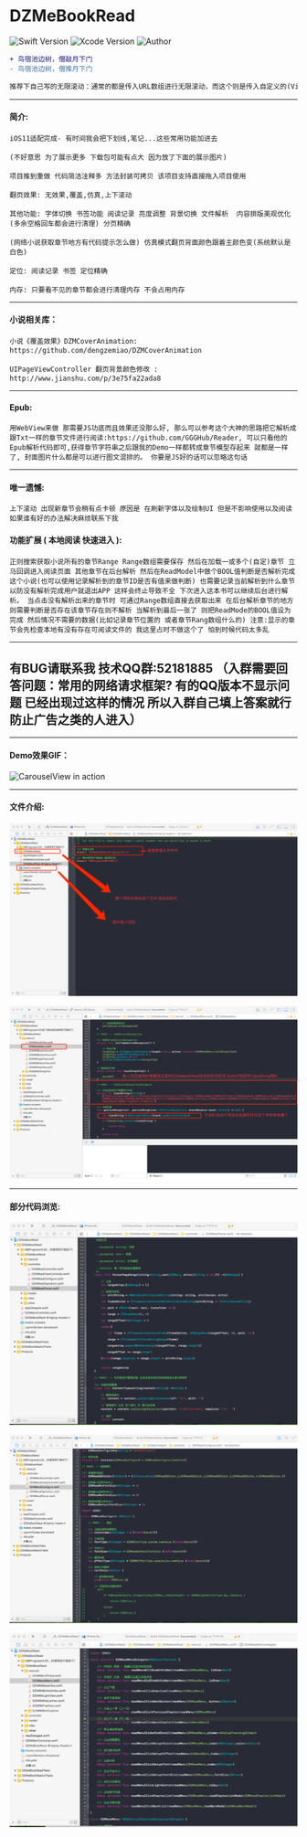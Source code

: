 # DZMeBookRead

![Swift Version](https://img.shields.io/badge/Swift-3.x-orange.svg) 
![Xcode Version](https://img.shields.io/badge/Xcode-8.2.1-orange.svg) 
![Author](https://img.shields.io/badge/Author-DZM-blue.svg)

```diff
+ 鸟宿池边树，僧敲月下门
- 鸟宿池边树，僧推月下门
```

```diff
推荐下自己写的无限滚动：通常的都是传入URL数组进行无限滚动，而这个则是传入自定义的(Views)视图数组进行无限滚动，也支持控制器无限滚动，有兴趣的可以试试：https://github.com/dengzemiao/DZMCycleScrollView
```

***
#### 简介:

    iOS11适配完成- 有时间我会把下划线,笔记...这些常用功能加进去

    (不好意思 为了展示更多 下载包可能有点大 因为放了下面的展示图片)

    项目推到重做 代码简洁注释多 方法封装可拷贝 该项目支持直接拖入项目使用

    翻页效果: 无效果,覆盖,仿真,上下滚动

    其他功能: 字体切换 书签功能 阅读记录 亮度调整 背景切换 文件解析  内容排版美观优化(多余空格回车都会进行清理) 分页精确

    (网络小说获取章节地方有代码提示怎么做) 仿真模式翻页背面颜色跟着主颜色变(系统默认是白色)

    定位: 阅读记录 书签 定位精确

    内存: 只要看不见的章节都会进行清理内存 不会占用内存
    
***
#### 小说相关库：

    小说《覆盖效果》DZMCoverAnimation: https://github.com/dengzemiao/DZMCoverAnimation

    UIPageViewController 翻页背景颜色修改 : http://www.jianshu.com/p/3e75fa22ada8

***
#### Epub:
    用WebView来做 那需要JS功底而且效果还没那么好, 那么可以参考这个大神的思路把它解析成跟Txt一样的章节文件进行阅读:https://github.com/GGGHub/Reader, 可以只看他的Epub解析代码即可,获得章节字符串之后跟我的Demo一样都转成章节模型存起来 就都是一样了, 封面图片什么都是可以进行图文混排的。 你要是JS好的话可以忽略这句话

***
#### 唯一遗憾:
    上下滚动 出现新章节会稍有点卡顿 原因是 在刷新字体以及绘制UI 但是不影响使用以及阅读 如果谁有好的办法解决麻烦联系下我

#### 功能扩展 ( 本地阅读 快速进入 ):
    正则搜索获取小说所有的章节Range Range数组需要保存 然后在加载一或多个(自定)章节 立马回调进入阅读页面 其他章节在后台解析 然后在ReadModel中做个BOOL值判断是否解析完成这个小说(也可以使用记录解析到的章节ID是否有值来做判断) 也需要记录当前解析到什么章节 以防没有解析完成用户就退出APP 这样会终止导致不全 下次进入这本书可以继续后台进行解析。 当点击没有解析出来的章节时 可通过Range数组直接去获取出来 在后台解析章节的地方则需要判断是否存在该章节存在则不解析 当解析到最后一张了 则把ReadMode的BOOL值设为完成 然后情况不需要的数据(比如记录章节位置的 或者章节Rang数组什么的) 注意:显示的章节会先检查本地有没有存在可阅读文件的 我这里占时不做这个了 怕到时候代码太多乱

***
## 有BUG请联系我 技术QQ群:52181885 （入群需要回答问题：常用的网络请求框架? 有的QQ版本不显示问题 已经出现过这样的情况 所以入群自己填上答案就行 防止广告之类的人进入）

***
#### Demo效果GIF：

![CarouselView in action](gif_0.gif)

***
#### 文件介绍:

![CarouselView in action](icon_0.png)

![CarouselView in action](icon_1.png)

***
#### 部分代码浏览:

![CarouselView in action](code_0.png)

![CarouselView in action](code_1.png)

![CarouselView in action](code_2.png)
